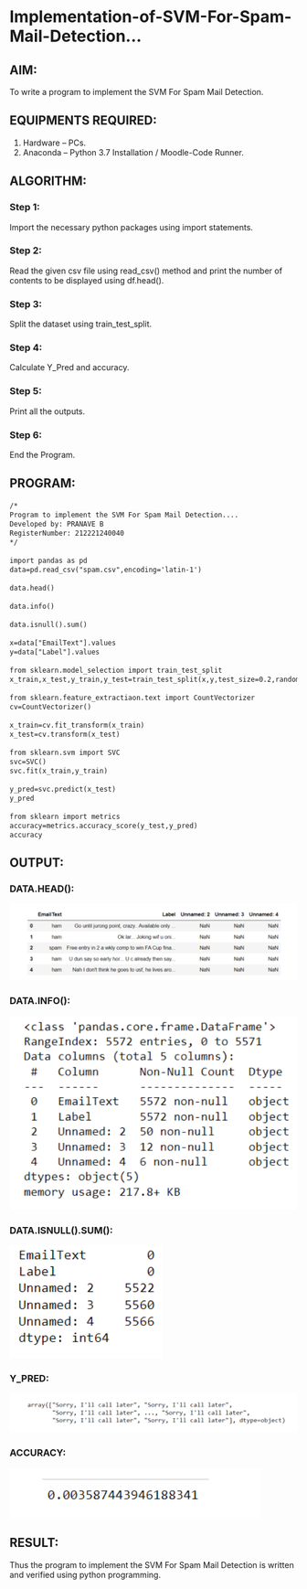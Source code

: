 # Implementation-of-SVM-For-Spam-Mail-Detection...

## AIM:
To write a program to implement the SVM For Spam Mail Detection.

## EQUIPMENTS REQUIRED:
1. Hardware – PCs.
2. Anaconda – Python 3.7 Installation / Moodle-Code Runner.

## ALGORITHM:
### Step 1:
Import the necessary python packages using import statements. 

### Step 2:
Read the given csv file using read_csv() method and print the number of contents to be displayed using df.head(). 

### Step 3:
Split the dataset using train_test_split.

### Step 4:
Calculate Y_Pred and accuracy.

### Step 5:
Print all the outputs.

### Step 6:
End the Program.

## PROGRAM:
```
/*
Program to implement the SVM For Spam Mail Detection....
Developed by: PRANAVE B
RegisterNumber: 212221240040
*/

import pandas as pd
data=pd.read_csv("spam.csv",encoding='latin-1')

data.head()

data.info()

data.isnull().sum()

x=data["EmailText"].values
y=data["Label"].values

from sklearn.model_selection import train_test_split
x_train,x_test,y_train,y_test=train_test_split(x,y,test_size=0.2,random_state=0)

from sklearn.feature_extractiaon.text import CountVectorizer
cv=CountVectorizer()

x_train=cv.fit_transform(x_train)
x_test=cv.transform(x_test)

from sklearn.svm import SVC
svc=SVC()
svc.fit(x_train,y_train)

y_pred=svc.predict(x_test)
y_pred

from sklearn import metrics
accuracy=metrics.accuracy_score(y_test,y_pred)
accuracy

```

## OUTPUT:

### DATA.HEAD():
![data.head()](out1.png)

### DATA.INFO():
![data.info()](out2.png)

### DATA.ISNULL().SUM():
![data.isnull().sum()](out3.png)

### Y_PRED:
![y_pred](out4.png)

### ACCURACY:
![accuracy](out5.png)

## RESULT:
Thus the program to implement the SVM For Spam Mail Detection is written and verified using python programming.
